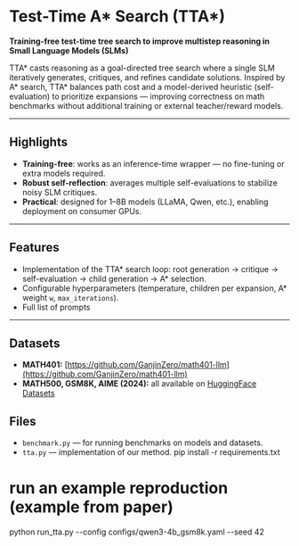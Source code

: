 # Test-Time A* Search (TTA*)
**Training-free test-time tree search to improve multistep reasoning in Small Language Models (SLMs)**

TTA* casts reasoning as a goal-directed tree search where a single SLM iteratively generates, critiques, and refines candidate solutions. Inspired by A* search, TTA* balances path cost and a model-derived heuristic (self-evaluation) to prioritize expansions — improving correctness on math benchmarks without additional training or external teacher/reward models.

---

## Highlights
- **Training-free**: works as an inference-time wrapper — no fine-tuning or extra models required.   
- **Robust self-reflection**: averages multiple self-evaluations to stabilize noisy SLM critiques.  
- **Practical**: designed for 1–8B models (LLaMA, Qwen, etc.), enabling deployment on consumer GPUs.

---

## Features
- Implementation of the TTA* search loop: root generation → critique → self-evaluation → child generation → A* selection.  
- Configurable hyperparameters (temperature, children per expansion, A* weight `w`, `max_iterations`).  
- Full list of prompts
  
---
## Datasets
- **MATH401:** [https://github.com/GanjinZero/math401-llm](https://github.com/GanjinZero/math401-llm)  
- **MATH500, GSM8K, AIME (2024):** all available on [HuggingFace Datasets](https://huggingface.co/datasets)
## Files

- `benchmark.py` — for running benchmarks on models and datasets.  
- `tta.py` — implementation of our method.
pip install -r requirements.txt

# run an example reproduction (example from paper)
python run_tta.py --config configs/qwen3-4b_gsm8k.yaml --seed 42
